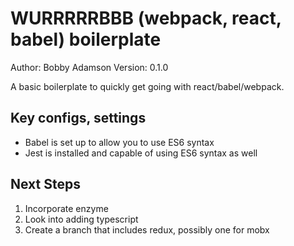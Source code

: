 # WURRRRRBBB (webpack, react, babel) boilerplate

Author: Bobby Adamson
Version: 0.1.0

A basic boilerplate to quickly get going with react/babel/webpack. 

## Key configs, settings

* Babel is set up to allow you to use ES6 syntax
* Jest is installed and capable of using ES6 syntax as well

## Next Steps

1. Incorporate enzyme
2. Look into adding typescript
3. Create a branch that includes redux, possibly one for mobx